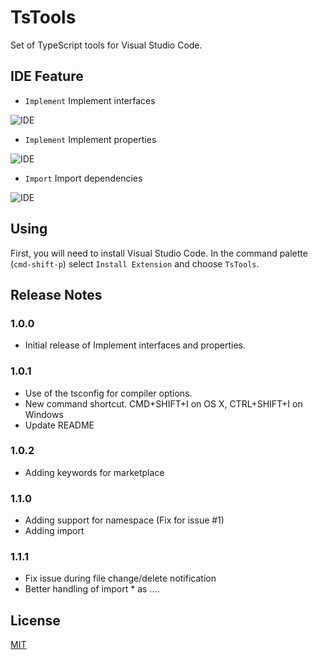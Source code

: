 # TsTools

Set of TypeScript tools for Visual Studio Code. 

## IDE Feature

* `Implement` Implement interfaces

![IDE](http://i.giphy.com/l46Cugpupotvp3S9y.gif)

* `Implement` Implement properties

![IDE](http://i.giphy.com/26gLwUcGn8uMT2eNa.gif)

* `Import` Import dependencies

![IDE](http://i.giphy.com/3oEjI72lXk5Wca5jIk.gif)

## Using

First, you will need to install Visual Studio Code. In the command palette (`cmd-shift-p`) select `Install Extension` and choose `TsTools`.  

## Release Notes

### 1.0.0

* Initial release of Implement interfaces and properties.

### 1.0.1

* Use of the tsconfig for compiler options.
* New command shortcut. CMD+SHIFT+I on OS X, CTRL+SHIFT+I on Windows
* Update README

### 1.0.2

* Adding keywords for marketplace

### 1.1.0

* Adding support for namespace (Fix for issue #1)
* Adding import

### 1.1.1

* Fix issue during file change/delete notification
* Better handling of import * as ....

## License
[MIT](LICENSE)